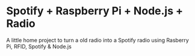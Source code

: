 # Spotify + Raspberry Pi + Node.js + Radio

A little home project to turn a old radio into a Spotify radio using Rasberry Pi, RFID, Spotify & Node.js